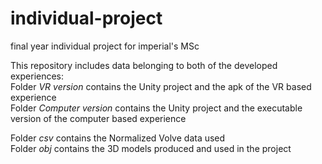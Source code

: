 # individual-project
final year individual project for imperial's MSc

This repository includes data belonging to both of the developed experiences:  
Folder *VR version* contains the Unity project and the apk of the VR based experience  
Folder *Computer version* contains the Unity project and the executable version of the computer based experience  
  
Folder *csv* contains the Normalized Volve data used  
Folder *obj* contains the 3D models produced and used in the project 

